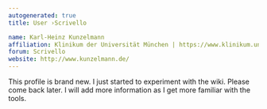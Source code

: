 ```yaml
---
autogenerated: true
title: User ›Scrivello

name: Karl-Heinz Kunzelmann
affiliation: Klinikum der Universität München | https://www.klinikum.uni-muenchen.de/de/
forum: Scrivello
website: http://www.kunzelmann.de/
---
```


This profile is brand new. I just started to experiment with the wiki. Please come back later. I will add more information as I get more familiar with the tools.
